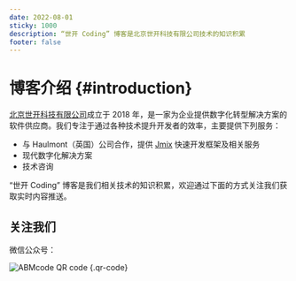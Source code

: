```yaml
---
date: 2022-08-01
sticky: 1000
description: “世开 Coding” 博客是北京世开科技有限公司技术的知识积累
footer: false
---
```


# 博客介绍 {#introduction}

<a style="color: var(--theme-color)" href="https://www.abmcode.com" target="_blank" >北京世开科技有限公司</a>成立于 2018 年，是一家为企业提供数字化转型解决方案的软件供应商。我们专注于通过各种技术提升开发者的效率，主要提供下列服务：

- 与 Haulmont（英国）公司合作，提供 [Jmix](https://www.jmix.cn) 快速开发框架及相关服务
- 现代数字化解决方案
- 技术咨询

<p style="color: var(--theme-color)">“世开 Coding” 博客是我们相关技术的知识积累，欢迎通过下面的方式关注我们获取实时内容推送。</p>

## 关注我们

微信公众号：

![ABMcode QR code](https://cdn.abmcode.com/_media/abmcode_qrcode.jpg) {.qr-code}
